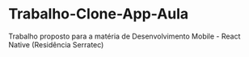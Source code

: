 # Trabalho-Clone-App-Aula
Trabalho proposto para a matéria de Desenvolvimento Mobile - React Native (Residência Serratec)
